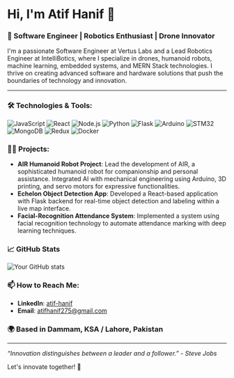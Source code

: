 # Hi, I'm Atif Hanif 👋

### 🤖 Software Engineer | Robotics Enthusiast | Drone Innovator

I'm a passionate Software Engineer at Vertus Labs and a Lead Robotics Engineer at IntelliBotics, where I specialize in drones, humanoid robots, machine learning, embedded systems, and MERN Stack technologies. I thrive on creating advanced software and hardware solutions that push the boundaries of technology and innovation.

---

### 🛠️ Technologies & Tools:

![JavaScript](https://img.shields.io/badge/-JavaScript-000?&logo=JavaScript)
![React](https://img.shields.io/badge/-React-000?&logo=React)
![Node.js](https://img.shields.io/badge/-Node.js-000?&logo=node.js)
![Python](https://img.shields.io/badge/-Python-000?&logo=Python)
![Flask](https://img.shields.io/badge/-Flask-000?&logo=Flask)
![Arduino](https://img.shields.io/badge/-Arduino-000?&logo=Arduino)
![STM32](https://img.shields.io/badge/-STM32-000?&logo=STMicroelectronics)
![MongoDB](https://img.shields.io/badge/-MongoDB-000?&logo=MongoDB)
![Redux](https://img.shields.io/badge/-Redux-000?&logo=Redux)
![Docker](https://img.shields.io/badge/-Docker-000?&logo=Docker)

### 👨‍💻 Projects:

- **AIR Humanoid Robot Project**: Lead the development of AIR, a sophisticated humanoid robot for companionship and personal assistance. Integrated AI with mechanical engineering using Arduino, 3D printing, and servo motors for expressive functionalities.
- **Echelon Object Detection App**: Developed a React-based application with Flask backend for real-time object detection and labeling within a live map interface.
- **Facial-Recognition Attendance System**: Implemented a system using facial recognition technology to automate attendance marking with deep learning techniques.

### 📈 GitHub Stats

![Your GitHub stats](https://github-readme-stats.vercel.app/api?username=atif275&show_icons=true&theme=radical)

### 📫 How to Reach Me:

- **LinkedIn**: [atif-hanif](https://www.linkedin.com/in/atif-hanif-705625292/)
- **Email**: [atifhanif275@gmail.com](mailto:atifhanif275@gmail.com)

### 🌍 Based in Dammam, KSA / Lahore, Pakistan

---

*“Innovation distinguishes between a leader and a follower.” - Steve Jobs*

Let's innovate together! 🚀
